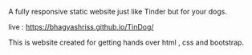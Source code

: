 A fully responsive static website just like Tinder but for your dogs.

live : https://bhagyashriss.github.io/TinDog/


This is website created for getting hands over html , css and bootstrap.

